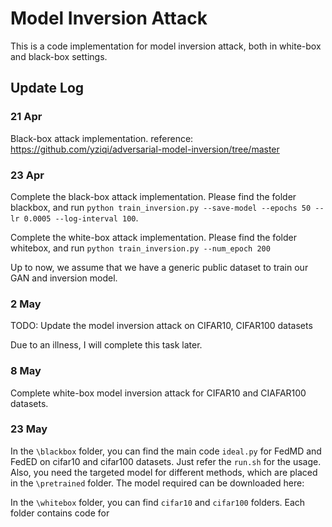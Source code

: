 # Model Inversion Attack
This is a code implementation for model inversion attack, both in white-box and black-box settings.

## Update Log
### 21 Apr
Black-box attack implementation. reference: https://github.com/yziqi/adversarial-model-inversion/tree/master

### 23 Apr
Complete the black-box attack implementation. Please find the folder blackbox, and run `python train_inversion.py --save-model --epochs 50 --lr 0.0005 --log-interval 100`.

Complete the white-box attack implementation. Please find the folder whitebox, and run `python train_inversion.py --num_epoch 200`

Up to now, we assume that we have a generic public dataset to train our GAN and inversion model.


### 2 May
TODO: Update the model inversion attack on CIFAR10, CIFAR100 datasets

Due to an illness, I will complete this task later.

### 8 May
Complete white-box model inversion attack for CIFAR10 and CIAFAR100 datasets.

### 23 May
In the `\blackbox` folder, you can find the main code `ideal.py` for FedMD and FedED on cifar10 and cifar100 datasets. Just refer the `run.sh` for the usage. Also, you need the targeted model for different methods, which are placed in the `\pretrained` folder. The model required can be downloaded here: 

In the `\whitebox` folder, you can find `cifar10` and `cifar100` folders. Each folder contains code for 

